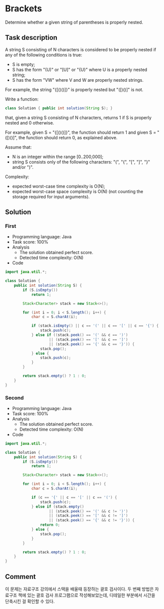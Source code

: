 # Brackets

Determine whether a given string of parentheses is properly nested.

## Task description

A string S consisting of N characters is considered to be properly nested if any of the following conditions is true:

* S is empty;
* S has the form "(U)" or "[U]" or "{U}" where U is a properly nested string;
* S has the form "VW" where V and W are properly nested strings.

For example, the string "{[()()]}" is properly nested but "([)()]" is not.

Write a function:

```java
class Solution { public int solution(String S); }
```

that, given a string S consisting of N characters, returns 1 if S is properly nested and 0 otherwise.

For example, given S = "{[()()]}", the function should return 1 and given S = "([)()]", the function should return 0, as explained above.

Assume that:

* N is an integer within the range [0..200,000];
* string S consists only of the following characters: "(", "{", "[", "]", "}" and/or ")".

Complexity:

* expected worst-case time complexity is O(N);
* expected worst-case space complexity is O(N) (not counting the storage required for input arguments).

## Solution

### First

* Programming language: Java
* Task score: 100%
* Analysis
  - The solution obtained perfect score.
  - Detected time complexity: O(N)
* Code

```java
import java.util.*;

class Solution {
    public int solution(String S) {
        if (S.isEmpty())
            return 1;

        Stack<Character> stack = new Stack<>();

        for (int i = 0; i < S.length(); i++) {
            char c = S.charAt(i);

            if (stack.isEmpty() || c == '(' || c == '[' || c == '{') {
                stack.push(c);
            } else if ((stack.peek() == '(' && c == ')')
                    || (stack.peek() == '[' && c == ']')
                    || (stack.peek() == '{' && c == '}')) {
                stack.pop();
            } else {
                stack.push(c);
            }
        }

        return stack.empty() ? 1 : 0;
    }
}
```

### Second

* Programming language: Java
* Task score: 100%
* Analysis
  - The solution obtained perfect score.
  - Detected time complexity: O(N)
* Code

```java
import java.util.*;

class Solution {
    public int solution(String S) {
        if (S.isEmpty())
            return 1;

        Stack<Character> stack = new Stack<>();

        for (int i = 0; i < S.length(); i++) {
            char c = S.charAt(i);

            if (c == '{' || c == '[' || c == '(') {
                stack.push(c);
            } else if (stack.empty()
                    || (stack.peek() == '(' && c != ')') 
                    || (stack.peek() == '[' && c != ']') 
                    || (stack.peek() == '{' && c != '}')) {
                return 0;
            } else {
                stack.pop();
            }
        }

        return stack.empty() ? 1 : 0;
    }
}
```

## Comment

이 문제는 자료구조 강의에서 스택을 배울때 등장하는 괄호 검사이다. 두 번째 방법은 자료구조 책에 있는 괄호 검사 프로그램으로 작성해보았는데, 디테일한 부분에서 시간을 단축시킨 걸 확인할 수 있다.
